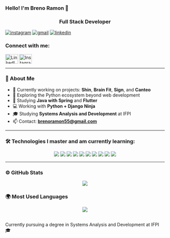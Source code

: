 ### Hello! I'm Breno Ramon 🐐

<h3 align="center">Full Stack Developer</h3>

[![instagram](https://img.shields.io/badge/Instagram-E4405F?style=for-the-badge\&logo=instagram\&logoColor=white)](https://www.instagram.com/mynameisbreno/)
[![gmail](https://img.shields.io/badge/Gmail-D14836?style=for-the-badge\&logo=gmail\&logoColor=white)](mailto:brenoramon55@gmail.com)
[![linkedin](https://img.shields.io/badge/LinkedIn-0077B5?style=for-the-badge\&logo=linkedin\&logoColor=white)](https://www.linkedin.com/in/breno-ramon-lacerda-santos-01ab541aa/)

<h3 align="left">Connect with me:</h3>  
<p align="left">
  <a href="https://www.linkedin.com/in/breno-ramon-lacerda-santos-01ab541aa/" target="_blank"><img align="center" src="https://raw.githubusercontent.com/rahuldkjain/github-profile-readme-generator/master/src/images/icons/Social/linked-in-alt.svg" alt="LinkedIn" height="30" width="40" /></a>
  <a href="https://www.instagram.com/brenoramons/" target="_blank"><img align="center" src="https://raw.githubusercontent.com/rahuldkjain/github-profile-readme-generator/master/src/images/icons/Social/instagram.svg" alt="Instagram" height="30" width="40" /></a>
</p>

---

### 🚀 About Me

* 💼 Currently working on projects: **Shin**, **Brain Fit**, **Sign**, and **Canteo**
* 🧪 Exploring the Python ecosystem beyond web development
* 🧠 Studying **Java with Spring** and **Flutter**
* 💻 Working with **Python + Django Ninja**
* 🎓 Studying **Systems Analysis and Development** at IFPI
* 📫 Contact: **[brenoramon55@gmail.com](mailto:brenoramon55@gmail.com)**

---

### 🛠️ Technologies I master and am currently learning:

<div align="center">
  <img src="https://img.shields.io/badge/Next.js-000000?style=for-the-badge&logo=nextdotjs&logoColor=white" />
  <img src="https://img.shields.io/badge/JavaScript-F7DF1E?style=for-the-badge&logo=javascript&logoColor=black" />
  <img src="https://img.shields.io/badge/TypeScript-007ACC?style=for-the-badge&logo=typescript&logoColor=white" />
  <img src="https://img.shields.io/badge/React-20232A?style=for-the-badge&logo=react&logoColor=61DAFB" />
  <img src="https://img.shields.io/badge/Node.js-43853D?style=for-the-badge&logo=node.js&logoColor=white" />
  <img src="https://img.shields.io/badge/Python-3776AB?style=for-the-badge&logo=python&logoColor=white" />
  <img src="https://img.shields.io/badge/Django-092E20?style=for-the-badge&logo=django&logoColor=white" />
  <img src="https://img.shields.io/badge/Java-007396?style=for-the-badge&logo=java&logoColor=white" />
  <img src="https://img.shields.io/badge/Spring-6DB33F?style=for-the-badge&logo=spring&logoColor=white" />
  <img src="https://img.shields.io/badge/Flutter-02569B?style=for-the-badge&logo=flutter&logoColor=white" />
</div>

---

### ⚙️ GitHub Stats

<p align="center">
  <img src="https://github-readme-stats.vercel.app/api?username=brenoramon123&show_icons=true&theme=tokyonight&include_all_commits=true&count_private=true" />
</p>

### 🌍 Most Used Languages

<p align="center">
  <img src="https://github-readme-stats.vercel.app/api/top-langs/?username=brenoramon123&layout=compact&langs_count=8&theme=tokyonight" />
</p>

<br>
Currently pursuing a degree in Systems Analysis and Development at IFPI 🎓

